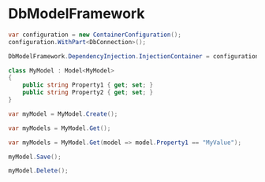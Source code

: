 # DbModelFramework

```C#
var configuration = new ContainerConfiguration();
configuration.WithPart<DbConnection>();

DbModelFramework.DependencyInjection.InjectionContainer = configuration.CreateContainer();
```

```C#
class MyModel : Model<MyModel>
{
	public string Property1 { get; set; }
	public string Property2 { get; set; }
}
```

```C#
var myModel = MyModel.Create();
```

```C#
var myModels = MyModel.Get();
```

```C#
var myModels = MyModel.Get(model => model.Property1 == "MyValue");
```

```C#
myModel.Save();
```

```C#
myModel.Delete();
```
